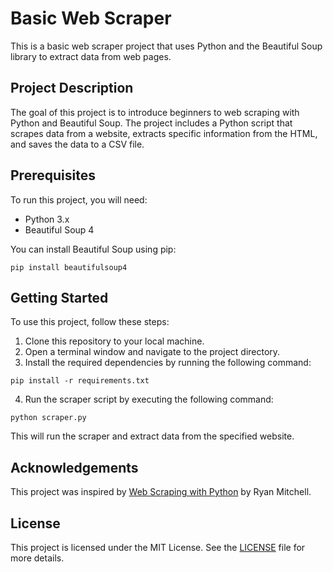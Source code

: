 # Basic Web Scraper

This is a basic web scraper project that uses Python and the Beautiful Soup library to extract data from web pages.

## Project Description

The goal of this project is to introduce beginners to web scraping with Python and Beautiful Soup. The project includes a Python script that scrapes data from a website, extracts specific information from the HTML, and saves the data to a CSV file.

## Prerequisites

To run this project, you will need:

- Python 3.x
- Beautiful Soup 4

You can install Beautiful Soup using pip: 

```
pip install beautifulsoup4
```

## Getting Started

To use this project, follow these steps:

1. Clone this repository to your local machine.
2. Open a terminal window and navigate to the project directory.
3. Install the required dependencies by running the following command:

```
pip install -r requirements.txt
```
4. Run the scraper script by executing the following command:
```
python scraper.py
```

This will run the scraper and extract data from the specified website.

## Acknowledgements

This project was inspired by [Web Scraping with Python](https://www.oreilly.com/library/view/web-scraping-with/9781491910283/) by Ryan Mitchell.

## License

This project is licensed under the MIT License. See the [LICENSE](../../../LICENSE) file for more details.



